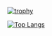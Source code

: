 
[![trophy](https://github-profile-trophy.vercel.app/?username=hiroyuki0402&theme=dark_lover&column=7)](https://github.com/ryo-ma/github-profile-trophy)

[![Top Langs](https://github-readme-stats.vercel.app/api/top-langs/?username=hiroyuki0402&langs_count=10&theme=radical)](https://github.com/anuraghazra/github-readme-stats)

<!--
**hiroyuki0402/hiroyuki0402** is a ✨ _special_ ✨ repository because its `README.md` (this file) appears on your GitHub profile.

Here are some ideas to get you started:

- 🔭 I’m currently working on ...
- 🌱 I’m currently learning ...
- 👯 I’m looking to collaborate on ...
- 🤔 I’m looking for help with ...
- 💬 Ask me about ...
- 📫 How to reach me: ...
- 😄 Pronouns: ...
- ⚡ Fun fact: ...
-->

